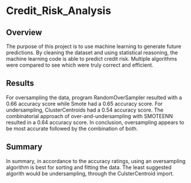# Credit_Risk_Analysis
## Overview
The purpose of this project is to use machine learning to generate future predictions. By cleaning the dataset and using statistical reasoning, the machine learning code is able to predict credit risk. Multiple algorithms were compared to see which were truly correct and efficient.  
## Results
For oversampling the data, program RandomOverSampler resulted with a 0.66 accuracy score while Smote had a 0.65 accuracy score. For undersampling, ClusterCentroids had a 0.54 accuracy score. The combinatorial approach of over-and-undersampling with SMOTEENN resulted in a 0.64 accuracy score. In conclusion, oversampling appears to be most accurate followed by the combination of both. 
## Summary
In summary, in accordance to the accuracy ratings, using an oversampling algorithm is best for sorting and fitting the data. The least suggested algorith would be undersampling, through the CulsterCentroid import.
